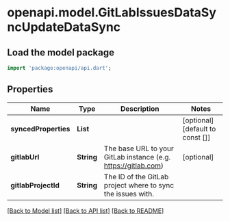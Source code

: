 # openapi.model.GitLabIssuesDataSyncUpdateDataSync

## Load the model package
```dart
import 'package:openapi/api.dart';
```

## Properties
Name | Type | Description | Notes
------------ | ------------- | ------------- | -------------
**syncedProperties** | **List<String>** |  | [optional] [default to const []]
**gitlabUrl** | **String** | The base URL to your GitLab instance (e.g. https://gitlab.com) | [optional] 
**gitlabProjectId** | **String** | The ID of the GitLab project where to sync the issues with. | 

[[Back to Model list]](../README.md#documentation-for-models) [[Back to API list]](../README.md#documentation-for-api-endpoints) [[Back to README]](../README.md)



